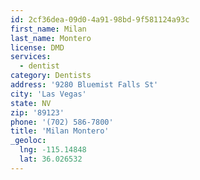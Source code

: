 ```yaml
---
id: 2cf36dea-09d0-4a91-98bd-9f581124a93c
first_name: Milan
last_name: Montero
license: DMD
services:
  - dentist
category: Dentists
address: '9280 Bluemist Falls St'
city: 'Las Vegas'
state: NV
zip: '89123'
phone: '(702) 586-7800'
title: 'Milan Montero'
_geoloc:
  lng: -115.14848
  lat: 36.026532
---
```

